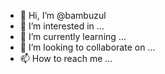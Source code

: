 - 👋 Hi, I’m @bambuzul
- 👀 I’m interested in ...
- 🌱 I’m currently learning ...
- 💞️ I’m looking to collaborate on ...
- 📫 How to reach me ...

<!---
bambuzul/bambuzul is a ✨ special ✨ repository because its `README.md` (this file) appears on your GitHub profile.
You can click the Preview link to take a look at your changes.
--->
